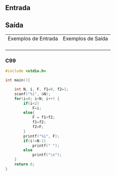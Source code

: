 <html>
<body style="padding: 10px 0px;">
    <div class="header">
<h1></h1>
        <div class="problem">
            <div class="description">
                <p>
</p>
            </div>
            <h2>Entrada</h2>
            <div class="input">
                <p>
</p>
            </div>
            <h2>Saída</h2>
            <div class="output">
                <p>
</p>
            </div>
            <div class="both"></div>
            <table>
                <tbody>
                    <tr>
                        <td>Exemplos de Entrada</td>
                        <td>Exemplos de Saída</td>
                    </tr>
                    <tr>
                        <td class="division">
                            <p>
</p>
                            </p>
                        </td>
                        <td>
                            <p>
</p>
                            </p>
                        </td>
                    </tr>
                </tbody>
            </table>
        </div>
    </div>
</body>
</html>

### C99

```c
#include <stdio.h>

int main(){

	int N, i, F, f1=0, f2=1;
	scanf("%i", &N);
	for(i=0; i<N; i++) {
		if(i<2)
			F=i;
		else{
			F = f1+f2;
			f1=f2;
			f2=F;
		}
		printf("%i", F);
		if(i!=N-1)
			printf(" ");
		else
			printf("\n");
	}
	return 0;
}
```
